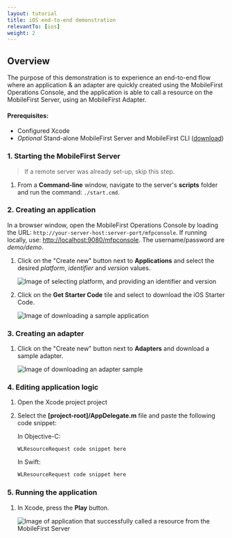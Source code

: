 ```yaml
---
layout: tutorial
title: iOS end-to-end demonstration
relevantTo: [ios]
weight: 2
---
```

## Overview
The purpose of this demonstration is to experience an end-to-end flow where an application &amp; an adapter are quickly created using the MobileFirst Operations Console, and the application is able to call a resource on the MobileFirst Server, using an MobileFirst Adapter.

#### Prerequisites:

* Configured Xcode
* *Optional* Stand-alone MobileFirst Server and MobileFirst CLI ([download]({{site.baseurl}}/downloads))

### 1. Starting the MobileFirst Server

> If a remote server was already set-up, skip this step.

1. From a **Command-line** window, navigate to the server's **scripts** folder and run the command: <code>./start.cmd</code>.

### 2. Creating an application

In a browser window, open the MobileFirst Operations Console by loading the URL: <code>http://your-server-host:server-port/mfpconsole</code>. If running locally, use: [http://localhost:9080/mfpconsole](http://localhost:9080/mfpconsole). The username/password are *demo/demo*.
 
1. Click on the "Create new" button next to **Applications** and select the desired *platform*, *identifier* and *version* values.

    ![Image of selecting platform, and providing an identifier and version](create-an-application.png)
 
2. Click on the **Get Starter Code** tile and select to download the iOS Starter Code.

    ![Image of downloading a sample application](download-sample-application.png)

### 3. Creating an adapter

1. Click on the "Create new" button next to **Adapters** and download a sample adapter.

    ![Image of downloading an adapter sample](create-an-adapter.png)
 
### 4. Editing application logic

1. Open the Xcode project project

2. Select the **[project-root]/AppDelegate.m** file and paste the following code snippet:

    In Objective-C:

    ```objc
    WLResourceRequest code snippet here
    ```
    
    In Swift:
    
    ```swift
    WLResourceRequest code snippet here
    ```

### 5. Running the application

1. In Xcode, press the **Play** button.

    ![Image of application that successfully called a resource from the MobileFirst Server ]()


